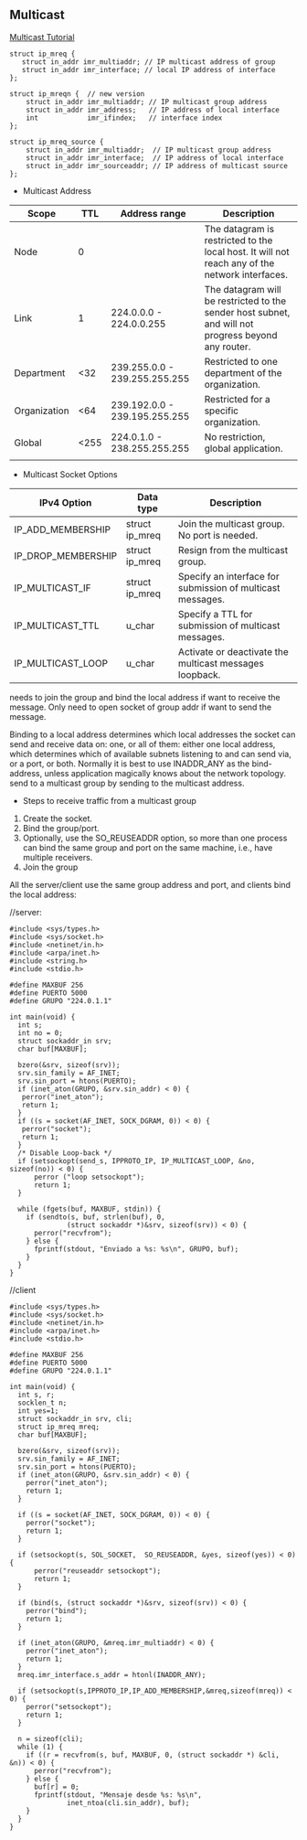
## Multicast
[Multicast Tutorial](http://www.linuxfocus.org/English/January2001/article144.meta.shtml)


```
struct ip_mreq {
   struct in_addr imr_multiaddr; // IP multicast address of group
   struct in_addr imr_interface; // local IP address of interface
};

struct ip_mreqn {  // new version
    struct in_addr imr_multiaddr; // IP multicast group address
    struct in_addr imr_address;   // IP address of local interface
    int            imr_ifindex;   // interface index
};

struct ip_mreq_source {
    struct in_addr imr_multiaddr;  // IP multicast group address
    struct in_addr imr_interface;  // IP address of local interface
    struct in_addr imr_sourceaddr; // IP address of multicast source
};
```

- Multicast Address

| Scope   | TTL | Address range  | Description |
| ------------- | ------------- | ------------- | ------------- |
| Node  | 0  |   | The datagram is restricted to the local host. It will not reach any of the network interfaces.  |
| Link  | 1  | 224.0.0.0 - 224.0.0.255	  | The datagram will be restricted to the sender host subnet, and will not progress beyond any router.  |
| Department  | <32  | 239.255.0.0 - 239.255.255.255  | Restricted to one department of the organization.  |
| Organization  | <64  | 239.192.0.0 - 239.195.255.255  | Restricted for a specific organization.   |
| Global  | <255  | 224.0.1.0 - 238.255.255.255  | No restriction, global application.   |
                                                                      |

- Multicast Socket Options

| IPv4 Option	       | Data type       |	Description                                                 |
| ------------------- | --------------- | ----------------------------------------------------------- |
| IP_ADD_MEMBERSHIP   | struct ip_mreq  |	Join the multicast group. No port is needed.                |
| IP_DROP_MEMBERSHIP  | struct ip_mreq  | Resign from the multicast group.                            |
| IP_MULTICAST_IF	    | struct ip_mreq  | Specify an interface for submission of multicast messages.  |
| IP_MULTICAST_TTL    | u_char          |	Specify a TTL for submission of multicast messages.         |
| IP_MULTICAST_LOOP   | u_char          |	Activate or deactivate the multicast messages loopback.     |

needs to join the group and bind the local address if want to receive the message.
Only need to open socket of group addr if want to send the message.

Binding to a local address determines which local addresses the socket can send and receive
data on: one, or all of them: either one local address, which determines which of available
subnets listening to and can send via, or a port, or both. Normally it is best to use
INADDR_ANY as the bind-address, unless application magically knows about the network topology.
send to a multicast group by sending to the multicast address.

- Steps to receive traffic from a multicast group
1. Create the socket.
2. Bind the group/port.
3. Optionally, use the SO_REUSEADDR option, so more than one process can bind
   the same group and port on the same machine, i.e., have multiple receivers.
4. Join the group

All the server/client use the same group address and port, and clients bind the
local address:

//server:
```
#include <sys/types.h>
#include <sys/socket.h>
#include <netinet/in.h>
#include <arpa/inet.h>
#include <string.h>
#include <stdio.h>

#define MAXBUF 256
#define PUERTO 5000
#define GRUPO "224.0.1.1"

int main(void) {
  int s;
  int no = 0;
  struct sockaddr_in srv;
  char buf[MAXBUF];

  bzero(&srv, sizeof(srv));
  srv.sin_family = AF_INET;
  srv.sin_port = htons(PUERTO);
  if (inet_aton(GRUPO, &srv.sin_addr) < 0) {
   perror("inet_aton");
   return 1;
  }
  if ((s = socket(AF_INET, SOCK_DGRAM, 0)) < 0) {
   perror("socket");
   return 1;
  }
  /* Disable Loop-back */
  if (setsockopt(send_s, IPPROTO_IP, IP_MULTICAST_LOOP, &no, sizeof(no)) < 0) {
      perror ("loop setsockopt");
      return 1;
  }
 
  while (fgets(buf, MAXBUF, stdin)) {
    if (sendto(s, buf, strlen(buf), 0,
              (struct sockaddr *)&srv, sizeof(srv)) < 0) {
      perror("recvfrom");
    } else {
      fprintf(stdout, "Enviado a %s: %s\n", GRUPO, buf);
    }
  }
}
```
//client
```
#include <sys/types.h>
#include <sys/socket.h>
#include <netinet/in.h>
#include <arpa/inet.h>
#include <stdio.h>

#define MAXBUF 256
#define PUERTO 5000
#define GRUPO "224.0.1.1"

int main(void) {
  int s, r;
  socklen_t n;
  int yes=1;
  struct sockaddr_in srv, cli;
  struct ip_mreq mreq;
  char buf[MAXBUF];

  bzero(&srv, sizeof(srv));
  srv.sin_family = AF_INET;
  srv.sin_port = htons(PUERTO);
  if (inet_aton(GRUPO, &srv.sin_addr) < 0) {
    perror("inet_aton");
    return 1;
  }

  if ((s = socket(AF_INET, SOCK_DGRAM, 0)) < 0) {
    perror("socket");
    return 1;
  }

  if (setsockopt(s, SOL_SOCKET,  SO_REUSEADDR, &yes, sizeof(yes)) < 0) {
      perror("reuseaddr setsockopt");
      return 1;
  }

  if (bind(s, (struct sockaddr *)&srv, sizeof(srv)) < 0) {
    perror("bind");
    return 1;
  }

  if (inet_aton(GRUPO, &mreq.imr_multiaddr) < 0) {
    perror("inet_aton");
    return 1;
  }
  mreq.imr_interface.s_addr = htonl(INADDR_ANY);

  if (setsockopt(s,IPPROTO_IP,IP_ADD_MEMBERSHIP,&mreq,sizeof(mreq)) < 0) {
    perror("setsockopt");
    return 1;
  }

  n = sizeof(cli);
  while (1) {
    if ((r = recvfrom(s, buf, MAXBUF, 0, (struct sockaddr *) &cli, &n)) < 0) {
      perror("recvfrom");
    } else {
      buf[r] = 0;
      fprintf(stdout, "Mensaje desde %s: %s\n",
              inet_ntoa(cli.sin_addr), buf);
    }
  }
}
```
